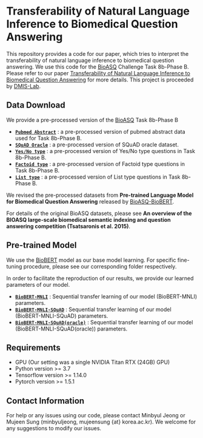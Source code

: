 # Transferability of Natural Language Inference to Biomedical Question Answering
This repository provides a code for our paper, which tries to interpret the transferability of natural language inference to biomedical question answering.
We use this code for the [BioASQ](http://bioasq.org/) Challenge Task 8b-Phase B.
Please refer to our paper [Transferability of Natural Language Inference to Biomedical Question Answering](https://arxiv.org/abs/2007.00217) for more details.
This project is proceeded by [DMIS-Lab](https://dmis.korea.ac.kr).

## Data Download
We provide a pre-processed version of the [BioASQ](http://participants-area.bioasq.org/datasets/) Task 8b-Phase B
* **[`Pubmed Abstract`](https://drive.google.com/drive/folders/1JPMC4P7dgeoG-JW3yMKY8t6bnym5-GNb?usp=sharing)** : a pre-processed version of pubmed abstract data used for Task 8b-Phase B.
* **[`SQuAD Oracle`](https://drive.google.com/drive/folders/1FlEPhxr_2Y-WwpvepkTOOVvMd0aQ9n0x)** : a pre-processed version of SQuAD oracle dataset.
* **[`Yes/No type`](https://drive.google.com/file/d/1TnGPE5HQeVFoOn7hPAHemOLdVNgKut1J/view?usp=sharing)** : a pre-processed version of Yes/No type questions in Task 8b-Phase B.
* **[`Factoid type`](https://drive.google.com/file/d/1eP7w9iCZ84KuwRbwfbYCC3K1UPpyEe0f/view?usp=sharing)** : a pre-processed version of Factoid type questions in Task 8b-Phase B.
* **[`List type`](https://drive.google.com/file/d/1qpUvMosQ8ufIfuyeyKcVlsyEa7J0H7PY/view?usp=sharing)** : a pre-processed version of List type questions in Task 8b-Phase B.

We revised the pre-processed datasets from **Pre-trained Language Model for Biomedical Question Answering** released by [BioASQ-BioBERT](https://github.com/dmis-lab/bioasq-biobert).

For details of the original BioASQ datasets, please see **An overview of the BIOASQ large-scale biomedical semantic indexing and question answering competition (Tsatsaronis et al. 2015)**.

## Pre-trained Model
We use the [BioBERT](https://github.com/dmis-lab/biobert) model as our base model learning.
For specific fine-tuning procedure, please see our corresponding folder respectively.

In order to facilitate the reproduction of our results, we provide our learned parameters of our model.
* **[`BioBERT-MNLI`](https://drive.google.com/drive/folders/16vzhUwGc88d3u-KjpiXB2KUik_UzRWuX)** : Sequential transfer learning of our model (BioBERT-MNLI) parameters. 
* **[`BioBERT-MNLI-SQuAD`](https://drive.google.com/drive/folders/1VKnhpPjGZja3jyYL2tZRP8ngdJnBJC8U)** : Sequential transfer learning of our model (BioBERT-MNLI-SQuAD) parameters.
* **[`BioBERT-MNLI-SQuAD(oracle)`](https://drive.google.com/drive/folders/1JB90k-FiAhqWlF_KD2jtKc0keWi2RDHh)** : Sequential transfer learning of our model (BioBERT-MNLI-SQuAD(oracle)) parameters.

## Requirements

* GPU (Our setting was a single NVIDIA Titan RTX (24GB) GPU)
* Python version >= 3.7
* Tensorflow version >= 1.14.0
* Pytorch version >= 1.5.1

## Contact Information
For help or any issues using our code, please contact Minbyul Jeong or Mujeen Sung (minbyuljeong, mujeensung {at} korea.ac.kr).
We welcome for any suggestions to modify our issues.
